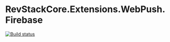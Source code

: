 # RevStackCore.Extensions.WebPush.Firebase

[![Build status](https://ci.appveyor.com/api/projects/status/3sj84x76hj3e7b81?svg=true)](https://ci.appveyor.com/project/tachyon1337/extensions-webpush-firebase)







